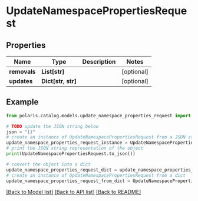 <!--

 Copyright (c) 2024 Snowflake Computing Inc.
 
 Licensed under the Apache License, Version 2.0 (the "License");
 you may not use this file except in compliance with the License.
 You may obtain a copy of the License at
 
      http://www.apache.org/licenses/LICENSE-2.0
 
 Unless required by applicable law or agreed to in writing, software
 distributed under the License is distributed on an "AS IS" BASIS,
 WITHOUT WARRANTIES OR CONDITIONS OF ANY KIND, either express or implied.
 See the License for the specific language governing permissions and
 limitations under the License.

-->
# UpdateNamespacePropertiesRequest

## Properties

Name | Type | Description | Notes
------------ | ------------- | ------------- | -------------
**removals** | **List[str]** |  | [optional] 
**updates** | **Dict[str, str]** |  | [optional] 

## Example

```python
from polaris.catalog.models.update_namespace_properties_request import UpdateNamespacePropertiesRequest

# TODO update the JSON string below
json = "{}"
# create an instance of UpdateNamespacePropertiesRequest from a JSON string
update_namespace_properties_request_instance = UpdateNamespacePropertiesRequest.from_json(json)
# print the JSON string representation of the object
print(UpdateNamespacePropertiesRequest.to_json())

# convert the object into a dict
update_namespace_properties_request_dict = update_namespace_properties_request_instance.to_dict()
# create an instance of UpdateNamespacePropertiesRequest from a dict
update_namespace_properties_request_from_dict = UpdateNamespacePropertiesRequest.from_dict(update_namespace_properties_request_dict)
```
[[Back to Model list]](../README.md#documentation-for-models) [[Back to API list]](../README.md#documentation-for-api-endpoints) [[Back to README]](../README.md)



